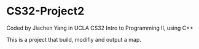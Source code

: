 # CS32-Project2
Coded by Jiachen Yang in UCLA CS32 Intro to Programming II, using C++

This is a project that build, modifiy and output a map. 
